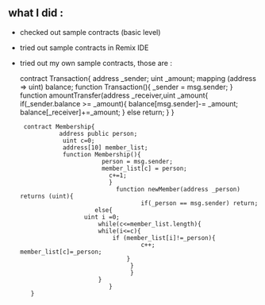 ﻿## what I did :  

+ checked out sample contracts (basic level)
+ tried out sample contracts in Remix IDE
+ tried out my own sample contracts, those are :

	 
	 
	 
	contract Transaction{
	                     address _sender;
	                     uint _amount;
	                     mapping (address => uint) balance;
		             function Transaction(){
				               _sender = msg.sender;
		                }    
			 function amountTransfer(address _receiver,uint _amount{
				                  if(_sender.balance >= _amount){
				                     balance[msg.sender]-= _amount;
				                     balance[_receiver]+=_amount;
				                    } else return;
			      }
		} 
			 
			 

                
       contract Membership{
				 address public person;
				  uint c=0;
				  address[10] member_list;    
				  function Membership(){
				             person = msg.sender;
				             member_list[c] = person;
				               c+=1;
	                           }
                                 function newMember(address _person) returns (uint){
                                        if(_person == msg.sender) return;
				           else{
						uint i =0;
					        while(c<=member_list.length){
							while(i<=c){
								if (member_list[i]!=_person){
									    c++;											                    member_list[c]=_person;
				 				    }
				         	         }
			                         }
			                }
                               }  
		 } 
					 

